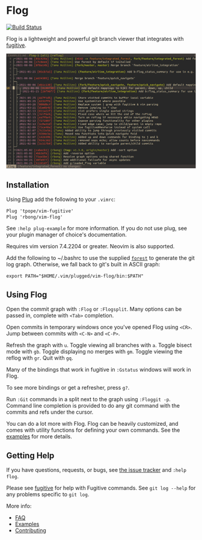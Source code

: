 # Flog

[![Build Status](https://travis-ci.org/rbong/vim-flog.svg?branch=master)](https://travis-ci.org/rbong/vim-flog)

Flog is a lightweight and powerful git branch viewer that integrates with
[fugitive](https://github.com/tpope/vim-fugitive).

![flog in action](img/screen-graph.png)

## Installation

Using [Plug](https://github.com/junegunn/vim-plug) add the following to your `.vimrc`:

```vim
Plug 'tpope/vim-fugitive'
Plug 'rbong/vim-flog'
```

See `:help plug-example` for more information.
If you do not use plug, see your plugin manager of choice's documentation.

Requires vim version 7.4.2204 or greater.
Neovim is also supported.

Add the following to ~/.bashrc to use the supplied [`forest`](bin/forest) to generate
the git log graph. Otherwise, we fall back to git's built in ASCII graph:

```
export PATH="$HOME/.vim/plugged/vim-flog/bin:$PATH"
```

## Using Flog

Open the commit graph with `:Flog` or `:Flogsplit`.
Many options can be passed in, complete with `<Tab>` completion.

Open commits in temporary windows once you've opened Flog using `<CR>`.
Jump between commits with `<C-N>` and `<C-P>`.

Refresh the graph with `u`.
Toggle viewing all branches with `a`.
Toggle bisect mode with `gb`.
Toggle displaying no merges with `gm`.
Toggle viewing the reflog with `gr`.
Quit with `gq`.

Many of the bindings that work in fugitive in `:Gstatus` windows will work in Flog.

To see more bindings or get a refresher, press `g?`.

Run `:Git` commands in a split next to the graph using `:Floggit -p`.
Command line completion is provided to do any git command with the commits and refs under the cursor.

You can do a lot more with Flog.
Flog can be heavily customized, and comes with utility functions for defining your own commands.
See the [examples](EXAMPLES.md) for more details.

## Getting Help

If you have questions, requests, or bugs, see
[the issue tracker](https://github.com/rbong/vim-flog/issues) and `:help flog`.

Please see [fugitive](https://github.com/tpope/vim-fugitive) for help with Fugitive commands.
See `git log --help` for any problems specific to `git log`.

More info:
- [FAQ](FAQ.md)
- [Examples](EXAMPLES.md)
- [Contributing](CONTRIBUTING.md)
